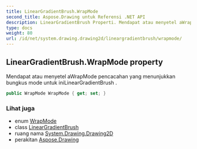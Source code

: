 ```yaml
---
title: LinearGradientBrush.WrapMode
second_title: Aspose.Drawing untuk Referensi .NET API
description: LinearGradientBrush Properti. Mendapat atau menyetel aWrapMode pencacahan yang menunjukkan bungkus mode untuk iniLinearGradientBrush .
type: docs
weight: 80
url: /id/net/system.drawing.drawing2d/lineargradientbrush/wrapmode/
---
```

## LinearGradientBrush.WrapMode property

Mendapat atau menyetel aWrapMode pencacahan yang menunjukkan bungkus mode untuk iniLinearGradientBrush .

```csharp
public WrapMode WrapMode { get; set; }
```

### Lihat juga

* enum [WrapMode](../../wrapmode/)
* class [LinearGradientBrush](../)
* ruang nama [System.Drawing.Drawing2D](../../lineargradientbrush/)
* perakitan [Aspose.Drawing](../../../)


